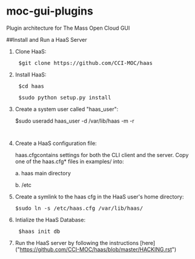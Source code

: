# moc-gui-plugins
Plugin architecture for The Mass Open Cloud GUI

##Install and Run a HaaS Server
1. Clone HaaS:

    <pre> $git clone https://github.com/CCI-MOC/haas </pre>

2. Install HaaS:

    <pre> $cd haas </pre>
    
    <pre> $sudo python setup.py install </pre>

3. Create a system user called "haas_user":

    </pre> $sudo useradd haas_user -d /var/lib/haas -m -r <pre>

4. Create a HaaS configuration file:

    haas.cfgcontains settings for both the CLI client and the server. Copy one of the haas.cfg* files in examples/ into:
    
      a. haas main directory
      
      b. /etc

5. Create a symlink to the haas cfg in the HaaS user's home directory:

    <pre>$sudo ln -s /etc/haas.cfg /var/lib/haas/ </pre>

6. Intialize the HaaS Database:
    
    <pre> $haas init_db </pre>

7. Run the HaaS server by following the instructions [here] ("https://github.com/CCI-MOC/haas/blob/master/HACKING.rst")

